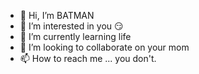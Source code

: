 - 👋 Hi, I’m BATMAN
- 👀 I’m interested in you 😏
- 🌱 I’m currently learning life
- 💞️ I’m looking to collaborate on your mom
- 📫 How to reach me ... you don't.

<!---
VlSHNU/VlSHNU is a ✨ special ✨ repository because its `README.md` (this file) appears on your GitHub profile.
You can click the Preview link to take a look at your changes.
--->
